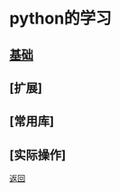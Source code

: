 # python的学习

## [基础](src/content/00-basic/README.md)

## [扩展]

## [常用库]

## [实际操作]

[返回](../README.md)
